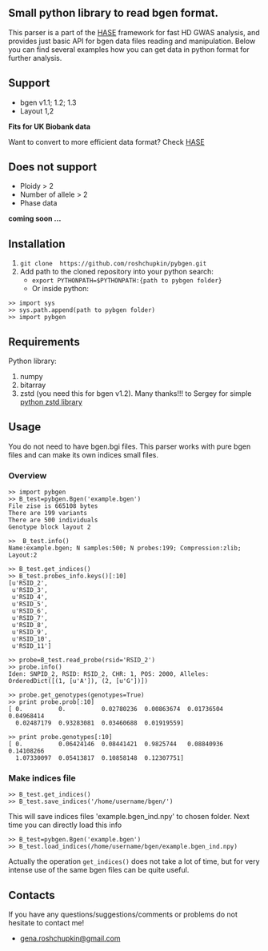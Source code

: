 ## Small python library to read bgen format.

This parser is a part of the [HASE](https://github.com/roshchupkin/hase) framework for fast HD GWAS analysis, and provides just basic API for bgen data files reading and manipulation.
Below you can find several examples how you can get data in python format for further analysis.

## Support
* bgen v1.1; 1.2; 1.3
* Layout 1,2

**Fits for UK Biobank data**

Want to convert to more efficient data format? Check  [HASE](https://github.com/roshchupkin/hase)

## Does not support
* Ploidy > 2
* Number of allele > 2
* Phase data

**coming soon ...**

## Installation
1. `git clone  https://github.com/roshchupkin/pybgen.git`
2. Add path to the cloned repository into your python search:
    * `export PYTHONPATH=$PYTHONPATH:{path to pybgen folder}`
    * Or inside python:
```
>> import sys
>> sys.path.append(path to pybgen folder)
>> import pybgen
 ```

## Requirements

Python library:
1. numpy
2. bitarray
3. zstd (you need this for bgen v1.2). Many thanks!!! to Sergey for simple [python zstd library](https://github.com/sergey-dryabzhinsky/python-zstd)

## Usage

You do not need to have bgen.bgi files. This parser works with pure bgen files and can make its own indices small files.
### Overview
```
>> import pybgen
>> B_test=pybgen.Bgen('example.bgen')
File zise is 665108 bytes
There are 199 variants
There are 500 individuals
Genotype block layout 2

>>  B_test.info()
Name:example.bgen; N samples:500; N probes:199; Compression:zlib; Layout:2

>> B_test.get_indices()
>> B_test.probes_info.keys()[:10]
[u'RSID_2',
 u'RSID_3',
 u'RSID_4',
 u'RSID_5',
 u'RSID_6',
 u'RSID_7',
 u'RSID_8',
 u'RSID_9',
 u'RSID_10',
 u'RSID_11']

>> probe=B_test.read_probe(rsid='RSID_2')
>> probe.info()
Iden: SNPID_2, RSID: RSID_2, CHR: 1, POS: 2000, Alleles: OrderedDict([(1, [u'A']), (2, [u'G'])])

>> probe.get_genotypes(genotypes=True)
>> print probe.prob[:10]
[ 0.          0.          0.02780236  0.00863674  0.01736504  0.04968414
  0.02487179  0.93283081  0.03460688  0.01919559]

>> print probe.genotypes[:10]
[ 0.          0.06424146  0.08441421  0.9825744   0.08840936  0.14108266
  1.07330097  0.05413817  0.10858148  0.12307751]
```

### Make indices file
```
>> B_test.get_indices()
>> B_test.save_indices('/home/username/bgen/')
```

This will save indices files 'example.bgen_ind.npy' to chosen folder.
Next time you can directly load this info
```
>> B_test=pybgen.Bgen('example.bgen')
>> B_test.load_indices(/home/username/bgen/example.bgen_ind.npy)
```

Actually the operation `get_indices()` does not take a lot of time, but for very intense use of the same bgen files can be quite useful.


## Contacts

If you have any questions/suggestions/comments or problems do not hesitate to contact me!

* gena.roshchupkin@gmail.com
